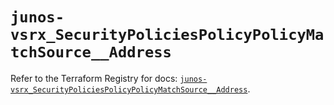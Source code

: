 # `junos-vsrx_SecurityPoliciesPolicyPolicyMatchSource__Address`

Refer to the Terraform Registry for docs: [`junos-vsrx_SecurityPoliciesPolicyPolicyMatchSource__Address`](https://registry.terraform.io/providers/juniper/junos-vsrx/20.32.106/docs/resources/security_policies_policy_policy_match_source__address).
